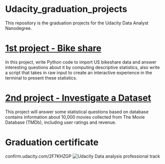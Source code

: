 # Udacity_graduation_projects
This repository is the graduation projects for the Udacity Data Analyst Nanodegree.

# [1st project - Bike share](https://github.com/BassamElshoraa/Python_Udacity_data_analyst_nanodegree/tree/main/1st%20project%20-%20Bike%20share)
In this project, write Python code to import US bikeshare data and answer interesting questions about it by computing descriptive statistics,  also write a script that takes in raw input to create an interactive experience in the terminal to present these statistics.

# [2nd project - Investigate a Dataset](https://github.com/BassamElshoraa/Python_Udacity_data_analyst_nanodegree/tree/main/2nd%20project%20-%20Investigate%20a%20Dataset)
This project will answer some statistical questions based on database contains information about 10,000 movies collected from The Movie Database (TMDb), including user ratings and revenue.


# Graduation certificate
confirm.udacity.com/2F7KHZGP
![Udacity Data analysis professional track](https://user-images.githubusercontent.com/92518734/139503758-2f02e894-c9d4-4882-b405-307d09de07e2.jpg)
